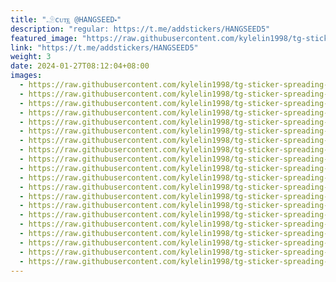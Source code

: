 ```yaml
---
title: "𓄂cᴜᴛ͢ᴇ @HANGSEED⬝"
description: "regular: https://t.me/addstickers/HANGSEED5"
featured_image: "https://raw.githubusercontent.com/kylelin1998/tg-sticker-spreading-worldwide-images/main/img/b0a9855e-7567-4c4c-8110-2c16f5483c6c.jpg"
link: "https://t.me/addstickers/HANGSEED5"
weight: 3
date: 2024-01-27T08:12:04+08:00
images:
  - https://raw.githubusercontent.com/kylelin1998/tg-sticker-spreading-worldwide-images/main/img/b0a9855e-7567-4c4c-8110-2c16f5483c6c.jpg
  - https://raw.githubusercontent.com/kylelin1998/tg-sticker-spreading-worldwide-images/main/img/64f816e7-c5e4-4703-a4c0-83d34963204e.jpg
  - https://raw.githubusercontent.com/kylelin1998/tg-sticker-spreading-worldwide-images/main/img/5f7089fa-02d6-4ea5-ad59-a94db9fc9ef8.jpg
  - https://raw.githubusercontent.com/kylelin1998/tg-sticker-spreading-worldwide-images/main/img/bf2a3abd-f958-40a2-9c3b-ce9ca42e20af.jpg
  - https://raw.githubusercontent.com/kylelin1998/tg-sticker-spreading-worldwide-images/main/img/f8a26da7-8016-41a3-b20f-27172a578799.jpg
  - https://raw.githubusercontent.com/kylelin1998/tg-sticker-spreading-worldwide-images/main/img/bf68bbe6-392e-41e3-a1fc-7582c1a585f0.jpg
  - https://raw.githubusercontent.com/kylelin1998/tg-sticker-spreading-worldwide-images/main/img/bce397d1-2d44-4f32-a621-2b6f9c546daf.jpg
  - https://raw.githubusercontent.com/kylelin1998/tg-sticker-spreading-worldwide-images/main/img/044e9a76-3236-4255-814c-3c03da16b567.jpg
  - https://raw.githubusercontent.com/kylelin1998/tg-sticker-spreading-worldwide-images/main/img/b19d2e38-89d8-45de-969a-ba76072bbfd6.jpg
  - https://raw.githubusercontent.com/kylelin1998/tg-sticker-spreading-worldwide-images/main/img/a114c656-5ae1-4501-8201-ad62b270b79d.jpg
  - https://raw.githubusercontent.com/kylelin1998/tg-sticker-spreading-worldwide-images/main/img/9c595507-6b51-4320-a0a4-dfcb5f19dfb7.jpg
  - https://raw.githubusercontent.com/kylelin1998/tg-sticker-spreading-worldwide-images/main/img/7950d935-16f9-4851-bdb4-77ca43235f13.jpg
  - https://raw.githubusercontent.com/kylelin1998/tg-sticker-spreading-worldwide-images/main/img/9018d0c3-0aae-451c-900d-cf2f3c8ab8fb.jpg
  - https://raw.githubusercontent.com/kylelin1998/tg-sticker-spreading-worldwide-images/main/img/fa4e0245-970c-456a-8987-584008dcf1a8.jpg
  - https://raw.githubusercontent.com/kylelin1998/tg-sticker-spreading-worldwide-images/main/img/925d265e-2b8e-416b-990a-ebae959ee3a9.jpg
  - https://raw.githubusercontent.com/kylelin1998/tg-sticker-spreading-worldwide-images/main/img/8a3790bf-2ac6-46de-83d9-878d841b99d4.jpg
  - https://raw.githubusercontent.com/kylelin1998/tg-sticker-spreading-worldwide-images/main/img/a5cb405a-eff6-4cf2-aa18-2784adb96d56.jpg
  - https://raw.githubusercontent.com/kylelin1998/tg-sticker-spreading-worldwide-images/main/img/de629a00-daf5-4191-98cc-b5e2eb80bc2d.jpg
  - https://raw.githubusercontent.com/kylelin1998/tg-sticker-spreading-worldwide-images/main/img/e3882749-eeeb-4cab-9927-3035d3045e4f.jpg
  - https://raw.githubusercontent.com/kylelin1998/tg-sticker-spreading-worldwide-images/main/img/1043ebdd-711a-4851-8db7-3c5bb77659b8.jpg
---
```

